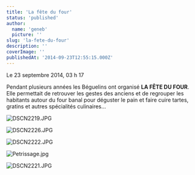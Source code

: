 ```yaml
---
title: 'La fête du four'
status: 'published'
author:
  name: 'geneb'
  picture: ''
slug: 'la-fete-du-four'
description: ''
coverImage: ''
publishedAt: '2014-09-23T12:55:15.000Z'
---
```


Le 23 septembre 2014, 03 h 17

Pendant plusieurs années les Béguelins ont organisé **LA FÊTE DU FOUR**. Elle permettait de retrouver les gestes des anciens et de regrouper les habitants autour du four banal pour déguster le pain et faire cuire tartes, gratins et autres spécialités culinaires...

![DSCN2219.JPG](https://beguelins.net/blog/public/images/FETE_DU_FOUR/.DSCN2219_s.jpg "DSCN2219.JPG, sept. 2014")

![DSCN2226.JPG](https://beguelins.net/blog/public/images/FETE_DU_FOUR/.DSCN2226_s.jpg "DSCN2226.JPG, sept. 2014")

![DSCN2222.JPG](https://beguelins.net/blog/public/images/FETE_DU_FOUR/.DSCN2222_s.jpg "DSCN2222.JPG, sept. 2014")

![Petrissage.jpg](https://beguelins.net/blog/public/images/FETE_DU_FOUR/.Petrissage_s.jpg "Petrissage.jpg, sept. 2014")

![DSCN2221.JPG](https://beguelins.net/blog/public/images/FETE_DU_FOUR/.DSCN2221_s.jpg "DSCN2221.JPG, sept. 2014")